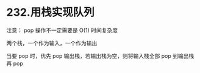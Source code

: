 # 232.用栈实现队列

注意： pop 操作不一定需要是 O(1) 时间复杂度

两个栈，一个作为输入，一个作为输出

当要 pop 时，优先 pop 输出栈，若输出栈为空，则将输入栈全部 pop 到输出栈再 pop
